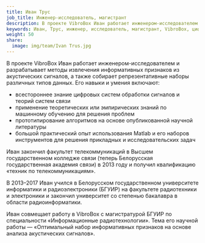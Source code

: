 ```yaml
---
title: Иван Трус
job_title: Инженер-исследователь, магистрант
description: В проекте VibroBox Иван работает инженером-исследователем и разрабатывает методы извлечения информативных признаков из акустических сигналов, а также собирает и обрабатывает репрезентативные наборы различных типов данных.
keywords: Иван, Трус, инженер, исследователь, магистрант, VibroBox, цифровой, обработка, сигнал, анализ, акустический, данные
weight: 50
share:
  image: img/team/Ivan Trus.jpg
---
```

В проекте VibroBox Иван работает инженером-исследователем и разрабатывает методы извлечения информативных признаков из акустических сигналов, а также собирает репрезентативные наборы различных типов данных. Его навыки и умения включают:

* всестороннее знание цифровых систем обработки сигналов и теорий систем связи
* применение теоретических или эмпирических знаний по машинному обучению для решения проблем
* прототипирование алгоритмов на основе опубликованной научной литературы
* большой практический опыт использования Matlab и его наборов инструментов для решения прикладных и исследовательских задач

Иван закончил факультет телекоммуникаций в Высшем государственном колледже связи (теперь Белорусская государственная академия связи) в 2013 году и получил квалификацию «техник по телекоммуникациям».

В 2013–2017 Иван учился в Белорусском государственном университете информатики и радиоэлектроники (БГУИР) на факультете радиотехники и электроники и закончил университет со степенью бакалавра в области радиоинформатики.

Иван совмещает работу в VibroBox с магистратурой БГУИР по специальности «Информационные радиотехнологии». Тема его научной работы — «Оптимальный набор информативных признаков на основе анализа акустических сигналов».
